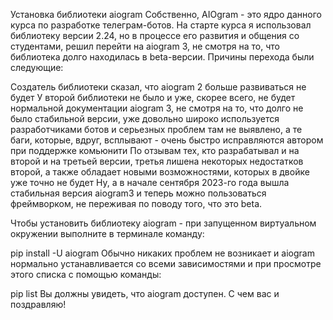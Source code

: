Установка библиотеки aiogram
Собственно, AIOgram - это ядро данного курса по разработке телеграм-ботов. На старте курса я использовал библиотеку версии 2.24, но в процессе его развития и общения со студентами, решил перейти на aiogram 3, не смотря на то, что библиотека долго находилась в beta-версии. Причины перехода были следующие:

Создатель библиотеки сказал, что aiogram 2 больше развиваться не будет
У второй библиотеки не было и уже, скорее всего, не будет нормальной документации
aiogram 3, не смотря на то, что долго не было стабильной версии, уже довольно широко используется разработчиками ботов и серьезных проблем там не выявлено, а те баги, которые, вдруг, всплывают - очень быстро исправляются автором при поддержке комьюнити
По отзывам тех, кто разрабатывал и на второй и на третьей версии, третья лишена некоторых недостатков второй, а также обладает новыми возможностями, которых в двойке уже точно не будет
Ну, а в начале сентября 2023-го года вышла стабильная версия aiogram3 и теперь можно пользоваться фреймворком, не переживая по поводу того, что это beta.

Чтобы установить библиотеку aiogram  - при запущенном виртуальном окружении выполните в терминале команду:

pip install -U aiogram
Обычно никаких проблем не возникает и aiogram нормально устанавливается со всеми зависимостями и при просмотре этого списка с помощью команды:

pip list
Вы должны увидеть, что aiogram доступен. С чем вас и поздравляю!